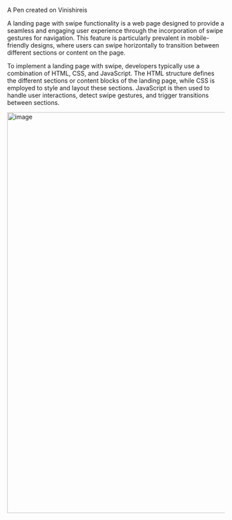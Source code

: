 A Pen created on Vinishireis

A landing page with swipe functionality is a web page designed to provide a seamless and engaging user experience through the incorporation of swipe gestures for navigation. This feature is particularly prevalent in mobile-friendly designs, where users can swipe horizontally to transition between different sections or content on the page.

To implement a landing page with swipe, developers typically use a combination of HTML, CSS, and JavaScript. The HTML structure defines the different sections or content blocks of the landing page, while CSS is employed to style and layout these sections. JavaScript is then used to handle user interactions, detect swipe gestures, and trigger transitions between sections.

<a href=" https://github.com/Vinishireis"></a>

<img width="930" alt="image" src="https://github.com/Vinishireis/Landing-Page/assets/95651095/e0cca4f9-2293-4847-bf63-19ac83e250fc">
